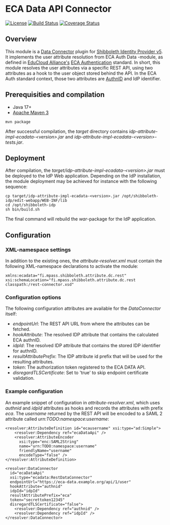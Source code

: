 # ECA Data API Connector

[![License](http://img.shields.io/:license-mit-blue.svg)](https://opensource.org/licenses/MIT)
[![Build Status](https://travis-ci.org/mpassid/shibboleth-idp-attribute-ecadata.svg?branch=master)](https://travis-ci.org/mpassid/shibboleth-idp-attribute-ecadata)
[![Coverage Status](https://coveralls.io/repos/github/mpassid/shibboleth-idp-attribute-ecadata/badge.svg?branch=master)](https://coveralls.io/github/mpassid/shibboleth-idp-attribute-ecadata?branch=master)

## Overview

This module is a [Data Connector](https://shibboleth.atlassian.net/wiki/spaces/IDP4/pages/1265631864/AttributeResolver)
plugin for [Shibboleth Identity Provider v5](https://shibboleth.atlassian.net/wiki/spaces/IDP5/overview). It
implements the user attribute resolution from ECA Auth Data -module, as defined in [EduCloud Alliance's](https://portal.educloudalliance.org/) [ECA Authentication](https://github.com/educloudalliance/eca-docs/blob/master/auth/index.rst) standard. In short, this module
resolves the user attributes via a specific REST API, using two attributes as a hook to the user object stored
behind the API. In the ECA Auth standard context, those two attributes are [AuthnID](https://github.com/mpassid/shibboleth-idp-attribute-authnid) and IdP identifier.

## Prerequisities and compilation

- Java 17+
- [Apache Maven 3](https://maven.apache.org/)

```
mvn package
```

After successful compilation, the _target_ directory contains _idp-attribute-impl-ecadata-\<version\>.jar_ and
_idp-attribute-impl-ecadata-\<version\>-tests.jar_.

## Deployment

After compilation, the _target/idp-attribute-impl-ecadata-\<version\>.jar_ must be deployed to the IdP Web
application. Depending on the IdP installation, the module deployment may be achieved for instance with the
following sequence:

```
cp target/idp-attribute-impl-ecadata-<version>.jar /opt/shibboleth-idp/edit-webapp/WEB-INF/lib
cd /opt/shibboleth-idp
sh bin/build.sh
```

The final command will rebuild the _war_-package for the IdP application.

## Configuration

### XML-namespace settings

In addition to the existing ones, the _attribute-resolver.xml_ must contain the following XML-namespace
declarations to activate the module:

```
xmlns:ecadata="fi.mpass.shibboleth.attribute.dc.rest"
xsi:schemaLocation="fi.mpass.shibboleth.attribute.dc.rest classpath:/rest-connector.xsd"
```

### Configuration options

The following configuration attributes are available for the _DataConnector_ itself:

- _endpointUrl_: The REST API URL from where the attributes can be fetched.
- _hookAttribute_: The resolved IDP attribute that contains the calculated ECA authnID.
- _idpId_: The resolved IDP attribute that contains the stored IDP identifier for authnID.
- _resultAttributePrefix_: The IDP attribute id prefix that will be used for the resulting attributes.
- _token_: The authorization token registered to the ECA DATA API.
- _disregardTLSCertificate_: Set to 'true' to skip endpoint certificate validation.

### Example configuration

An example snippet of configuration in _attribute-resolver.xml_, which uses _authnid_ and _idpId_ attributes
as hooks and records the attributes with prefix _eca_. The _username_ returned by the REST API will be encoded
to a SAML 2 attribute called _urn:TODO:namespace:username_:

```
<resolver:AttributeDefinition id="ecausername" xsi:type="ad:Simple">
    <resolver:Dependency ref="ecaDataApi" />
    <resolver:AttributeEncoder 
      xsi:type="enc:SAML2String" 
      name="urn:TODO:namespace:username" 
      friendlyName="username" 
      encodeType="false" />
</resolver:AttributeDefinition>

<resolver:DataConnector 
  id="ecaDataApi" 
  xsi:type="ecadata:RestDataConnector" 
  endpointUrl="https://eca-data.example.org/api/1/user" 
  hookAttribute="authnid" 
  idpId="idpId" 
  resultAttributePrefix="eca" 
  token="secrettoken12345" 
  disregardTLSCertificate="false">
    <resolver:Dependency ref="authnid" />
    <resolver:Dependency ref="idpId" />
</resolver:DataConnector>
```
